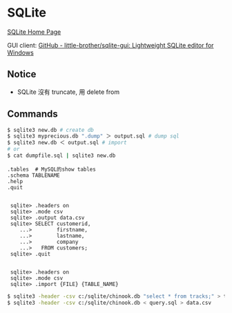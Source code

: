 # SQLite

[SQLite Home Page](https://www.sqlite.org/index.html)

GUI client: [GitHub - little-brother/sqlite-gui: Lightweight SQLite editor for Windows](https://github.com/little-brother/sqlite-gui?utm_source=hackernewsletter&utm_medium=email&utm_term=data)

## Notice

- SQLite 沒有 truncate, 用 delete from

## Commands

```bash
$ sqlite3 new.db # create db
$ sqlite3 myprecious.db ".dump" ＞ output.sql # dump sql
$ sqlite3 new.db ＜ output.sql # import
# or
$ cat dumpfile.sql | sqlite3 new.db
```

```text title="sqlite basic commands"
.tables  # MySQL的show tables
.schema TABLENAME
.help
.quit
```

```text title="export to csv"

 sqlite> .headers on
 sqlite> .mode csv
 sqlite> .output data.csv
 sqlite> SELECT customerid,
    ...>        firstname,
    ...>        lastname,
    ...>        company
    ...>   FROM customers;
 sqlite> .quit
```

```text title="import from csv"

 sqlite> .headers on
 sqlite> .mode csv
 sqlite> .import {FILE} {TABLE_NAME}
```

```bash title="export/import csv by command"
$ sqlite3 -header -csv c:/sqlite/chinook.db "select * from tracks;" > tracks.csv
$ sqlite3 -header -csv c:/sqlite/chinook.db < query.sql > data.csv
```
